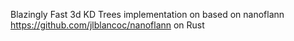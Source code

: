 Blazingly Fast 3d KD Trees implementation on based on nanoflann https://github.com/jlblancoc/nanoflann on Rust
